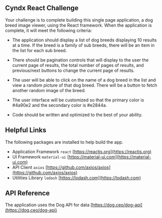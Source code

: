 ## Cyndx React Challenge

Your challenge is to complete building this single page application, a dog breed image viewer, using the React framework. When the application is complete, it will meet the following criteria:

- The application should display a list of dog breeds displaying 10 results at a time. If the breed is a family of sub breeds, there will be an item in the list for each sub breed.

- There should be pagination controls that will display to the user the current page of results, the total number of pages of results, and previous/next buttons to change the current page of results.

- The user will be able to click on the name of a dog breed in the list and view a random picture of that dog breed. There will be a button to fetch another random image of the breed.

- The user interface will be customized so that the primary color is #4a90e2 and the secondary color is #e2844a.

- Code should be written and optimized to the best of your ability.

## Helpful Links

The following packages are installed to help build the app.

- Application Framework `react` [https://reactjs.org](https://reactjs.org)
- UI Framework `material-ui` [https://material-ui.com](https://material-ui.com)
- API Client `axios` [https://github.com/axios/axios](https://github.com/axios/axios)
- Utilities Library `lodash` [https://lodash.com](https://lodash.com)

## API Reference

The application uses the Dog API for data [https://dog.ceo/dog-api](https://dog.ceo/dog-api)
